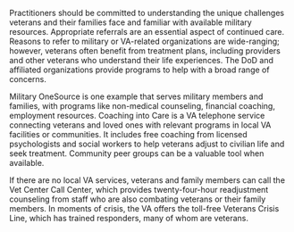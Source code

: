 Practitioners should be committed to understanding the unique challenges veterans and their families face and familiar with available military resources. Appropriate referrals are an essential aspect of continued care. Reasons to refer to military or VA-related organizations are wide-ranging; however, veterans often benefit from treatment plans, including providers and other veterans who understand their life experiences. The DoD and affiliated organizations provide programs to help with a broad range of concerns.

Military OneSource is one example that serves military members and families, with programs like non-medical counseling, financial coaching, employment resources. Coaching into Care is a VA telephone service connecting veterans and loved ones with relevant programs in local VA facilities or communities. It includes free coaching from licensed psychologists and social workers to help veterans adjust to civilian life and seek treatment. Community peer groups can be a valuable tool when available.

If there are no local VA services, veterans and family members can call the Vet Center Call Center, which provides twenty-four-hour readjustment counseling from staff who are also combating veterans or their family members. In moments of crisis, the VA offers the toll-free Veterans Crisis Line, which has trained responders, many of whom are veterans.